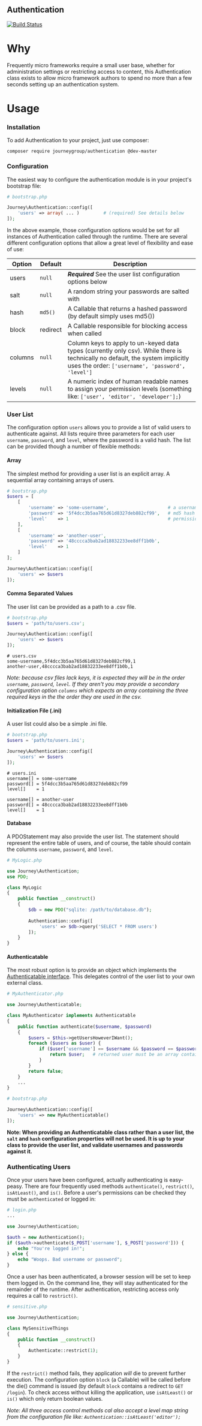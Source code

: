 Authentication
--------------

[![Build Status](https://travis-ci.org/journeygroup/authentication.svg?branch=master)](https://travis-ci.org/journeygroup/authentication)

# Why

Frequently micro frameworks require a small user base, whether for administration settings or restricting access to content, this Authentication class exists to allow micro framework authors to spend no more than a few seconds setting up an authentication system.

# Usage

### Installation

To add Authentication to your project, just use composer:

    composer require journeygroup/authentication @dev-master


### Configuration

The easiest way to configure the authentication module is in your project's bootstrap file:

```php
# bootstrap.php

Journey\Authentication::config([
    'users' => array( ... )         # (required) See details below
]);
```

In the above example, those configuration options would be set for all instances of Authentication called through the runtime. There are several different configuration options that allow a great level of flexibility and ease of use:

Option | Default            | Description
-------|--------------------|--------------------------------------------------------------------------
users  | `null`             | ***Required*** See the user list configuration options below
salt   | `null`             | A random string your passwords are salted with
hash   | `md5()`            | A Callable that returns a hashed password (by default simply uses md5())
block  | redirect           | A Callable responsible for blocking access when called
columns| `null`             | Column keys to apply to un-keyed data types (currently only csv). While there is technically no default, the system implicitly uses the order: `['username', 'password', 'level']`
levels | `null`             | A numeric index of human readable names to assign your permission levels (something like: `['user', 'editor', 'developer'];`)

### User List

The configuration option `users` allows you to provide a list of valid users to authenticate against. All lists require three parameters for each user `username`, `password`, and `level`, where the password is a valid hash. The list can be provided though a number of flexible methods:

#### Array

The simplest method for providing a user list is an explicit array. A sequential array containing arrays of users.

```php
# bootstrap.php
$users = [
    [
        'username' => 'some-username',                      # a username
        'password' => '5f4dcc3b5aa765d61d8327deb882cf99',   # md5 hash of of the password
        'level'    => 1                                     # permission level
    ],
    [
        'username' => 'another-user',
        'password' => '48cccca3bab2ad18832233ee8dff1b0b',
        'level'    => 1
    ]
];

Journey\Authentication::config([
    'users' => $users
]);
```

#### Comma Separated Values

The user list can be provided as a path to a .csv file. 

```php
# bootstrap.php
$users = 'path/to/users.csv';

Journey\Authentication::config([
    'users' => $users
]);
```

```
# users.csv
some-username,5f4dcc3b5aa765d61d8327deb882cf99,1
another-user,48cccca3bab2ad18832233ee8dff1b0b,1
```

*Note: because csv files lack keys, it is expected they will be in the order `username`, `password`, `level`. If they aren't you may provide a secondary configuration option `columns` which expects an array containing the three required keys in the the order they are used in the csv.*

#### Initialization File (.ini)

A user list could also be a simple .ini file.


```php
# bootstrap.php
$users = 'path/to/users.ini';

Journey\Authentication::config([
    'users' => $users
]);
```

```
# users.ini
username[] = some-username
password[] = 5f4dcc3b5aa765d61d8327deb882cf99
level[]    = 1

username[] = another-user
password[] = 48cccca3bab2ad18832233ee8dff1b0b
level[]    = 1
```


#### Database

A PDOStatement may also provide the user list. The statement should represent the entire table of users, and of course, the table should contain the columns `username`, `password`, and `level`.

```php
# MyLogic.php

use Journey\Authentication;
use PDO;

class MyLogic
{
    public function __construct()
    {
        $db = new PDO("sqlite: /path/to/database.db");
                
        Authentication::config([
            'users' => $db->query('SELECT * FROM users')
        ]);
    }
}
```


#### Authenticatable

The most robust option is to provide an object which implements the [Authenticatable interface](src/Authenticatable.php). This delegates control of the user list to your own external class.

```php
# MyAuthenticator.php

use Journey\Authenticatable;

class MyAuthenticator implements Authenticatable
{
    public function authenticate($username, $password)
    {
        $users = $this->getUsersHoweverIWant();
        foreach ($users as $user) {
            if ($user['username'] == $username && $password == $password) {
                return $user;   # returned user must be an array containing username, password, and level
            }
        }
        return false;
    }
    ...
}
```


```php
# bootstrap.php

Journey\Authentication::config([
    'users' => new MyAuthenticatable()
]);
```

**Note: When providing an Authenticatable class rather than a user list, the `salt` and `hash` configuration properties will not be used. It is up to your class to provide the user list, and validate usernames and passwords against it.**


### Authenticating Users

Once your users have been configured, actually authenticating is easy-peasy. There are four frequently used methods `authenticate()`, `restrict()`, `isAtLeast()`, and `is()`. Before a user's permissions can be checked they must be `authenticated` or logged in:

```php
# login.php
...

use Journey\Authentication;

$auth = new Authentication();
if ($auth->authenticate($_POST['username'], $_POST['password'])) {
    echo "You're logged in!";
} else {
    echo "Woops. Bad username or password";
}
```

Once a user has been authenticated, a browser session will be set to keep them logged in. On the command line, they will stay authenticated for the remainder of the runtime. After authentication, restricting access only requires a call to `restrict()`.

```php
# sensitive.php

use Journey\Authentication;

class MySensitiveThings
{
    public function __construct()
    {
        Authenticate::restrict(1);
    }
}
```

If the `restrict()` method fails, they application _will_ die to prevent further execution. The configuration option `block` (a Callable) will be called before the die() command is issued (by default `block` contains a redirect to `GET /login`). To check access without killing the application, use `isAtLeast()` or `is()` which only return boolean values.

*Note: All three access control methods cal also accept a level map string from the configuration file like: `Authentication::isAtLeast('editor');`*
